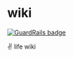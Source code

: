 # wiki

[![GuardRails badge](https://badges.production.guardrails.io/moul/wiki.svg)](https://www.guardrails.io)

:v: life wiki
